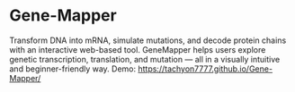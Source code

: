 # Gene-Mapper
Transform DNA into mRNA, simulate mutations, and decode protein chains with an interactive web-based tool. GeneMapper helps users explore genetic transcription, translation, and mutation — all in a visually intuitive and beginner-friendly way.
Demo: https://tachyon7777.github.io/Gene-Mapper/
